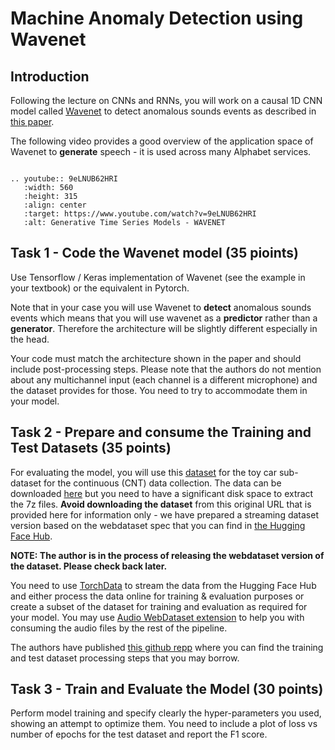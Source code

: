 # Machine Anomaly Detection using Wavenet

## Introduction

Following the lecture on CNNs and RNNs, you will work on a causal 1D CNN model called [Wavenet](https://arxiv.org/abs/1609.03499) to detect anomalous sounds events as described in [this paper](https://www.eurasip.org/Proceedings/Eusipco/Eusipco2018/papers/1570437578.pdf). 

The following video provides a good overview of the application space of Wavenet to **generate** speech - it is used across many Alphabet services.

```{eval-rst}

.. youtube:: 9eLNUB62HRI
   :width: 560
   :height: 315
   :align: center
   :target: https://www.youtube.com/watch?v=9eLNUB62HRI
   :alt: Generative Time Series Models - WAVENET
```

## Task 1 - Code the Wavenet model (35 pioints)

Use Tensorflow / Keras  implementation of Wavenet (see the example in your textbook) or the equivalent in Pytorch. 

Note that in your case you will use Wavenet to **detect** anomalous sounds events which means that you will use wavenet as a **predictor** rather than a **generator**. Therefore the architecture will be slightly different especially in the head. 

Your code must match the architecture shown in the paper and should include post-processing steps. Please note that the authors do not mention about any multichannel input (each channel is a different microphone) and the dataset provides for those. You need to try to accommodate them in your model. 
 
## Task 2 - Prepare and consume the Training and Test Datasets (35 points)

For evaluating the model, you will use this [dataset](https://arxiv.org/pdf/1908.03299.pdf) for the toy car sub-dataset for the continuous (CNT) data collection. The data can be downloaded [here](https://zenodo.org/records/3351307#.XT-JZ-j7QdU) but you need to have a significant disk space to extract the 7z files. **Avoid downloading the dataset** from this original URL that is provided here for information only - we have prepared a streaming dataset version based on the webdataset spec that you can find in [the Hugging Face Hub](). 

**NOTE: The author is in the process of releasing the webdataset version of the dataset. Please check back later.**

You need to use [TorchData](https://pytorch.org/data/beta/index.html) to stream the data from the Hugging Face Hub and either process the data online for training & evaluation purposes or create a subset of the dataset for training and evaluation as required for your model. You may use [Audio WebDataset extension](https://github.com/archinetai/audio-data-pytorch) to help you with consuming the audio files by the rest of the pipeline.

The authors have published [this github repp](https://github.com/YumaKoizumi/ToyADMOS-dataset) where you can find the training and test dataset processing steps that you may borrow.

## Task 3 - Train and Evaluate the Model (30 points)

Perform model training and specify clearly the hyper-parameters you used, showing an attempt to optimize them. You need to include a plot of loss vs number of epochs for the test dataset and report the F1 score. 
